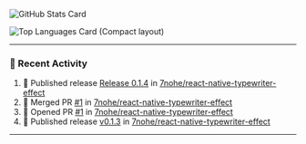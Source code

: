![GitHub Stats Card](https://github-readme-stats.vercel.app/api?username=7nohe&count_private=true&theme=react)

![Top Languages Card (Compact layout)](https://github-readme-stats.vercel.app/api/top-langs/?username=7nohe&layout=compact&theme=react)

---

### :koala: Recent Activity

<!--START_SECTION:activity-->
1. 🚀 Published release [Release 0.1.4](https://github.com/7nohe/react-native-typewriter-effect/releases/tag/v0.1.4) in [7nohe/react-native-typewriter-effect](https://github.com/7nohe/react-native-typewriter-effect)
2. 🎉 Merged PR [#1](https://github.com/7nohe/react-native-typewriter-effect/pull/1) in [7nohe/react-native-typewriter-effect](https://github.com/7nohe/react-native-typewriter-effect)
3. 💪 Opened PR [#1](https://github.com/7nohe/react-native-typewriter-effect/pull/1) in [7nohe/react-native-typewriter-effect](https://github.com/7nohe/react-native-typewriter-effect)
4. 🚀 Published release [v0.1.3](https://github.com/7nohe/react-native-typewriter-effect/releases/tag/v0.1.3) in [7nohe/react-native-typewriter-effect](https://github.com/7nohe/react-native-typewriter-effect)
<!--END_SECTION:activity-->

---
